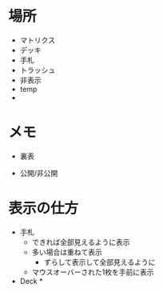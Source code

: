 # 場所
- マトリクス
- デッキ
- 手札
- トラッシュ
- 非表示
- temp
- 

# メモ
* 裏表
- 公開/非公開


# 表示の仕方
* 手札
  * できれば全部見えるように表示
  * 多い場合は重ねて表示
    * ずらして表示して全部見えるように
  * マウスオーバーされた1枚を手前に表示
* Deck
  * 

